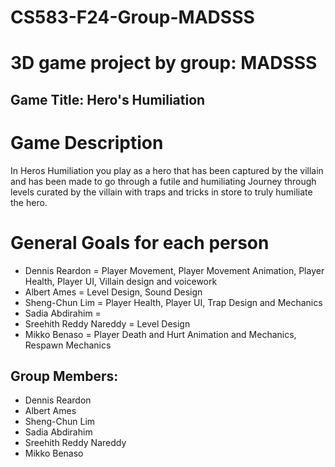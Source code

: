 # CS583-F24-Group-MADSSS
# 3D game project by group: MADSSS

## Game Title: Hero's Humiliation

# Game Description
In Heros Humiliation you play as a hero that has been captured by the villain and has been made to go through a futile and humiliating Journey through levels curated by the villain with traps and tricks in store to truly humiliate the hero.

# General Goals for each person
- Dennis Reardon = Player Movement, Player Movement Animation, Player Health, Player UI, Villain design and voicework
- Albert Ames = Level Design, Sound Design
- Sheng-Chun Lim = Player Health, Player UI, Trap Design and Mechanics
- Sadia Abdirahim = 
- Sreehith Reddy Nareddy = Level Design
- Mikko Benaso = Player Death and Hurt Animation and Mechanics, Respawn Mechanics

## Group Members:
- Dennis Reardon
- Albert Ames
- Sheng-Chun Lim
- Sadia Abdirahim
- Sreehith Reddy Nareddy
- Mikko Benaso



